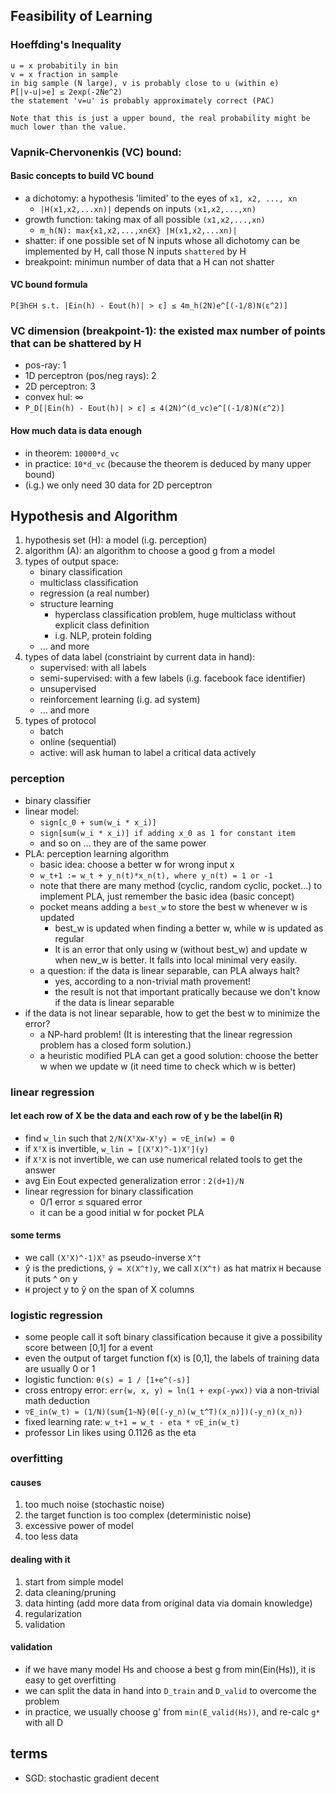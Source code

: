 ## Feasibility of Learning

### Hoeffding's Inequality

    u = x probabitily in bin
    v = x fraction in sample
    in big sample (N large), v is probably close to u (within e)
    P[|v-u|>e] ≤ 2exp(-2Ne^2)
    the statement 'v=u' is probably approximately correct (PAC)

    Note that this is just a upper bound, the real probability might be much lower than the value.

### Vapnik-Chervonenkis (VC) bound:

#### Basic concepts to build VC bound
*  a dichotomy: a hypothesis 'limited' to the eyes of `x1, x2, ..., xn`
   *  `|H(x1,x2,...xn)|` depends on inputs `(x1,x2,...,xn)`
*  growth function: taking max of all possible `(x1,x2,...,xn)`
   *  `m_h(N): max{x1,x2,...,xn∈X} |H(x1,x2,...xn)|`
*  shatter: if one possible set of N inputs whose all dichotomy can be implemented by H, call those N inputs `shattered` by H
*  breakpoint: minimun number of data that a H can not shatter

#### VC bound formula

    P[∃h∈H s.t. |Ein(h) - Eout(h)| > ε] ≤ 4m_h(2N)e^[(-1/8)N(ε^2)]

### VC dimension (breakpoint-1): the existed max number of points that can be shattered by H
*  pos-ray: 1
*  1D perceptron (pos/neg rays): 2
*  2D perceptron: 3
*  convex hul: ∞
*  `P_D[|Ein(h) - Eout(h)| > ε] ≤ 4(2N)^(d_vc)e^[(-1/8)N(ε^2)]`

#### How much data is data enough
*  in theorem: `10000*d_vc`
*  in practice: `10*d_vc` (because the theorem is deduced by many upper bound)
*  (i.g.) we only need 30 data for 2D perceptron

## Hypothesis and Algorithm
1. hypothesis set (H): a model (i.g. perception)
2. algorithm (A): an algorithm to choose a good g from a model
3. types of output space:
   *  binary classification
   *  multiclass classification
   *  regression (a real number)
   *  structure learning
      *  hyperclass classification problem, huge multiclass without explicit class definition
      *  i.g. NLP, protein folding
   *  ... and more
4. types of data label (constriaint by current data in hand):
   *  supervised: with all labels
   *  semi-supervised: with a few labels (i.g. facebook face identifier)
   *  unsupervised
   *  reinforcement learning (i.g. ad system)
   *  ... and more
5. types of protocol
   *  batch
   *  online (sequential)
   *  active: will ask human to label a critical data actively

### perception
*  binary classifier
*  linear model:
   *  `sign[c_0 + sum(w_i * x_i)]`
   *  `sign[sum(w_i * x_i)] if adding x_0 as 1 for constant item`
   *  and so on ... they are of the same power
*  PLA: perception learning algorithm
   *  basic idea: choose a better w for wrong input x
   *  `w_t+1 := w_t + y_n(t)*x_n(t), where y_n(t) = 1 or -1`
   *  note that there are many method (cyclic, random cyclic, pocket...) to implement PLA, just remember the basic idea (basic concept)
   *  pocket means adding a `best_w` to store the best w whenever w is updated
      *  best_w is updated when finding a better w, while w is updated as regular
      *  It is an error that only using w (without best_w) and update w when new_w is better. It falls into local minimal very easily.
   *  a question: if the data is linear separable, can PLA always halt?
      *  yes, according to a non-trivial math provement!
      *  the result is not that important pratically because we don't know if the data is linear separable
*  if the data is not linear separable, how to get the best w to minimize the error?
   *  a NP-hard problem! (It is interesting that the linear regression problem has a closed form solution.)
   *  a heuristic modified PLA can get a good solution: choose the better w when we update w (it need time to check which w is better)

### linear regression

#### let each row of X be the data and each row of y be the label(in Ɍ)
*  find `w_lin` such that `2/N(XᵀXw-Xᵀy) = ▽E_in(w) = 0`
*  if `XᵀX` is invertible, `w_lin = [(XᵀX)^-1)Xᵀ](y)`
*  if `XᵀX` is not invertible, we can use numerical related tools to get the answer 
*  avg Ein Eout expected generalization error : `2(d+1)/N`
*  linear regression for binary classification
   *  0/1 error ≤ squared error
   *  it can be a good initial w for pocket PLA

#### some terms
*  we call `(XᵀX)^-1)Xᵀ` as pseudo-inverse `X^†`
*  ŷ is the predictions, `ŷ = X(X^†)y`, we call `X(X^†)` as hat matrix `H` because it puts ^ on y
*  `H` project y to ŷ on the span of X columns

### logistic regression
*  some people call it soft binary classification because it give a possibility score between [0,1] for a event
*  even the output of target function f(x) is [0,1], the labels of training data are usually 0 or 1
*  logistic function: `θ(s) = 1 / [1+e^(-s)]`
*  cross entropy error: `err(w, x, y) = ln(1 + exp(-ywx))` via a non-trivial math deduction
*  `▽E_in(w_t) = (1/N)(sum{1~N}(θ[(-y_n)(w_t^T)(x_n)])(-y_n)(x_n))`
*  fixed learning rate: `w_t+1 = w_t - eta * ▽E_in(w_t)`
*  professor Lin likes using 0.1126 as the eta

### overfitting

#### causes
1. too much noise (stochastic noise)
2. the target function is too complex (deterministic noise)
3. excessive power of model
4. too less data

#### dealing with it
1. start from simple model
2. data cleaning/pruning
3. data hinting (add more data from original data via domain knowledge)
4. regularization
5. validation

#### validation
*  if we have many model Hs and choose a best g from min(Ein(Hs)), it is easy to get overfitting
*  we can split the data in hand into `D_train` and `D_valid` to overcome the problem
*  in practice, we usually choose g' from `min(E_valid(Hs))`, and re-calc `g*` with all D

## terms

*  SGD: stochastic gradient decent
